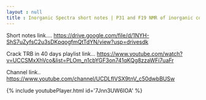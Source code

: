 ```yaml
---
layout : null
title : Inorganic Spectra short notes | P31 and F19 NMR of inorganic compounds | link in description
---
```


Short notes link....
https://drive.google.com/file/d/1NYH-ShS7uZyfsC2u3sDKpqogfmQtTdYN/view?usp=drivesdk

Crack TRB in 40 days playlist link...
https://www.youtube.com/watch?v=UCCSMxXhVco&list=PLOm_n1cbYGF3on741qKQg8zzaWFi7uaFr

Channel link..
https://www.youtube.com/channel/UCDLfIVSX9tnV_c50dwbBUSw



{% include youtubePlayer.html id='7Jnn3UW6IOA' %}
